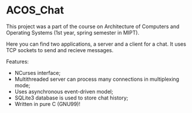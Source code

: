 ACOS_Chat
==========

This project was a part of the course on Architecture of Computers and Operating Systems (1st year, spring semester in MIPT).

Here you can find two applications, a server and a client for a chat. It uses TCP sockets to send and recieve messages.

Features:
- NCurses interface;
- Multithreaded server can process many connections in multiplexing mode;
- Uses asynchronous event-driven model;
- SQLite3 database is used to store chat history;
- Written in pure C (GNU99)!
